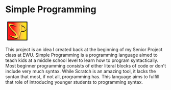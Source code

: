 # Simple Programming 

<img src="https://github.com/Gingervitis5/Simple-Programming/blob/main/Simple Programming.png" width="75">

This project is an idea I created back at the beginning of my Senior Project class at EWU. Simple Programming is a programming language aimed to teach kids at a middle school level to learn how to program syntactically. Most beginner programming consists of either literal blocks of code or don't include very much syntax. While Scratch is an amazing tool, it lacks the syntax that most, if not all, programming has. This language aims to fulfill that role of introducing younger students to programming syntax.
